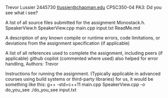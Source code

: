 Trevor Lussier
2445730
 tlussier@chapman.edu
CPSC350-04
PA3: Dd you see what i see?

A list of all source files submitted for the assignment
Monostack.h.
SpeakerView.h
SpeakerView.cpp
main.cpp
input.txt
ReadMe.md


A description of any known compile or runtime errors, code limitations, or deviations from the assignment specification (if applicable)


A list of all references used to complete the assignment, including peers (if applicable)
github copilot (commented where used) also helped for error handling, Authors: Trevor 


Instructions for running the assignment. (Typically applicable in advanced courses using build systems or third-party libraries) for us, it would be something like this:
g++ -std=c++11 main.cpp SpeakerView.cpp -o do_you_see
./do_you_see input.txt


                                        

